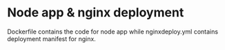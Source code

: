 # Node app & nginx deployment

Dockerfile contains the code for node app while nginxdeploy.yml contains deployment manifest for nginx.
